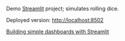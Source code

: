 Demo [Streamlit](https://streamlit.io) project; simulates rolling dice.

Deployed version: [http://localhost:8502](http://localhost:8502)

[Building simple dashboards with Streamlit](https://www.mostlypython.com/p/building-simple-dashboards-with-streamlit)